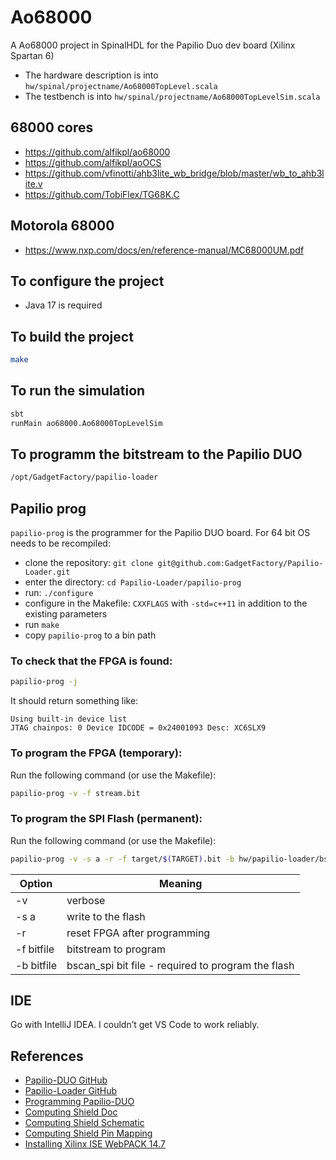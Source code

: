 # Ao68000
A Ao68000 project in SpinalHDL for the Papilio Duo dev board (Xilinx Spartan 6)
* The hardware description is into `hw/spinal/projectname/Ao68000TopLevel.scala`
* The testbench is into `hw/spinal/projectname/Ao68000TopLevelSim.scala`

## 68000 cores
* https://github.com/alfikpl/ao68000
* https://github.com/alfikpl/aoOCS
* https://github.com/vfinotti/ahb3lite_wb_bridge/blob/master/wb_to_ahb3lite.v
* https://github.com/TobiFlex/TG68K.C

## Motorola 68000
* https://www.nxp.com/docs/en/reference-manual/MC68000UM.pdf

## To configure the project
* Java 17 is required

## To build the project
```bash
make
```

## To run the simulation
```bash
sbt
runMain ao68000.Ao68000TopLevelSim
```


## To programm the bitstream to the Papilio DUO
```bash
/opt/GadgetFactory/papilio-loader
```

## Papilio prog
`papilio-prog` is the programmer for the Papilio DUO board.
For 64 bit OS needs to be recompiled:
* clone the repository: `git clone git@github.com:GadgetFactory/Papilio-Loader.git`
* enter the directory: `cd Papilio-Loader/papilio-prog`
* run: `./configure`
* configure in the Makefile: `CXXFLAGS` with `-std=c++11` in addition to the existing parameters
* run  `make`
* copy `papilio-prog` to a bin path

### To check that the FPGA is found:
```bash
papilio-prog -j
```
It should return something like:
```
Using built-in device list
JTAG chainpos: 0 Device IDCODE = 0x24001093	Desc: XC6SLX9
```

### To program the FPGA (temporary):
Run the following command (or use the Makefile):
```bash
papilio-prog -v -f stream.bit
```

### To program the SPI Flash (permanent):
Run the following command (or use the Makefile):
```bash
papilio-prog -v -s a -r -f target/$(TARGET).bit -b hw/papilio-loader/bscan_spi_xc6slx9.bit
```
| Option        | Meaning                                                 |
|---------------|---------------------------------------------------------|
| -v            | verbose                                                 |
| -s a          | write to the flash                                      |
| -r            | reset FPGA after programming                            |
| -f bitfile    | bitstream to program                                    |
| -b bitfile    | bscan_spi bit file - required to program the flash      |


## IDE
Go with IntelliJ IDEA. I couldn’t get VS Code to work reliably.

## References
* [Papilio-DUO GitHub](https://github.com/GadgetFactory/Papilio-DUO)
* [Papilio-Loader GitHub](https://github.com/GadgetFactory/Papilio-Loader)
* [Programming Papilio-DUO](https://github.com/defano/digital-design/blob/master/docs/papilio-instructions.md)
* [Computing Shield Doc](https://oe7twj.at/index.php?title=FPGA/PapilioDuo#Computing_Shield)
* [Computing Shield Schematic](https://oe7twj.at/images/1/17/BPS6001_Classic_Computing_Shield.pdf)
* [Computing Shield Pin Mapping](https://oe7twj.at/images/4/4d/Papilio_DUO_pinouts_image_for_cc.png)
* [Installing Xilinx ISE WebPACK 14.7](https://blog.rcook.org/blog/2019/papilio-duo-part-1/)